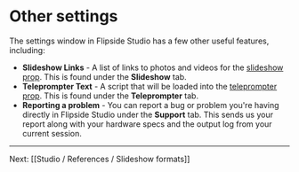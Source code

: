 # Other settings

The settings window in Flipside Studio has a few other useful features, including:

* **Slideshow Links** - A list of links to photos and videos for the [slideshow prop](/docs/2021.1/studio/tutorials/sets/interactive-props/slideshow). This is found under the **Slideshow** tab.
* **Teleprompter Text** - A script that will be loaded into the [teleprompter prop](/docs/2021.1/studio/tutorials/sets/show-tools#teleprompter). This is found under the **Teleprompter** tab.
* **Reporting a problem** - You can report a bug or problem you're having directly in Flipside Studio under the **Support** tab. This sends us your report along with your hardware specs and the output log from your current session.

---

Next: [[Studio / References / Slideshow formats]]
